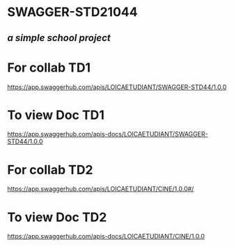 # SWAGGER-STD21044
## _a simple school project_

# For collab TD1
  https://app.swaggerhub.com/apis/LOICAETUDIANT/SWAGGER-STD44/1.0.0
# To view Doc TD1
https://app.swaggerhub.com/apis-docs/LOICAETUDIANT/SWAGGER-STD44/1.0.0

# For collab TD2
https://app.swaggerhub.com/apis/LOICAETUDIANT/CINE/1.0.0#/

# To view Doc TD2
https://app.swaggerhub.com/apis-docs/LOICAETUDIANT/CINE/1.0.0
